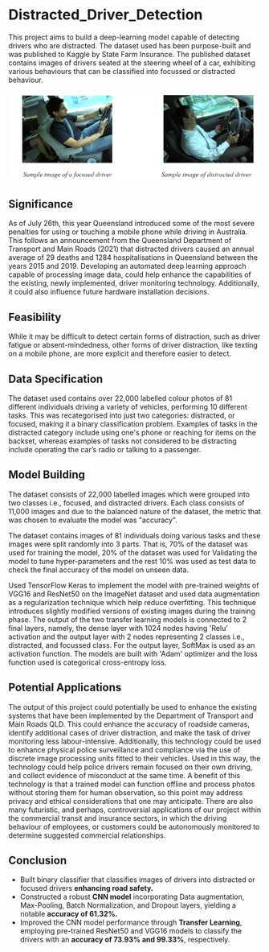 # Distracted_Driver_Detection

This project aims to build a deep-learning model capable of detecting drivers who are distracted. The dataset used has been purpose-built and was published to Kaggle by State Farm Insurance. The published dataset contains images of drivers seated at the steering wheel of a car, exhibiting various behaviours that can be classified into focussed or distracted behaviour.

![Samples](Sample_image.png)


## Significance
As of July 26th, this year Queensland introduced some of the most severe penalties for using
or touching a mobile phone while driving in Australia. This follows an announcement from the
Queensland Department of Transport and Main Roads (2021) that distracted drivers caused an annual
average of 29 deaths and 1284 hospitalisations in Queensland between the years 2015 and 2019.
Developing an automated deep learning approach capable of processing image data, could help
enhance the capabilities of the existing, newly implemented, driver monitoring technology.
Additionally, it could also influence future hardware installation decisions. 

## Feasibility
While it may be difficult to detect certain forms of distraction, such as driver fatigue or
absent-mindedness, other forms of driver distraction, like texting on a mobile phone, are more explicit
and therefore easier to detect.


## Data Specification
The dataset used contains over 22,000 labelled colour photos of 81 different individuals
driving a variety of vehicles, performing 10 different tasks. This was recategorised into just two categories: distracted, or focused, making it a binary classification problem.
Examples of tasks in the distracted category include using one's phone or reaching for items on the
backset, whereas examples of tasks not considered to be distracting include operating the car’s radio
or talking to a passenger.

## Model Building
The dataset consists of 22,000 labelled images which were grouped into two classes
i.e., focused, and distracted drivers. Each class consists of 11,000 images
and due to the balanced nature of the dataset, the metric that was chosen to
evaluate the model was "accuracy". 

The dataset contains images of 81 individuals doing various tasks and
these images were split randomly into 3 parts. That is, 70% of the dataset was
used for training the model, 20% of the dataset was used for Validating the
model to tune hyper-parameters and the rest 10% was used as test data to check
the final accuracy of the model on unseen data.

Used TensorFlow Keras to implement the model with pre-trained weights of VGG16 and ResNet50 on the
ImageNet dataset and used data augmentation as a regularization technique which
help reduce overfitting. This technique introduces slightly modified versions
of existing images during the training phase. The output of the two transfer
learning models is connected to 2 final layers, namely, the dense layer with
1024 nodes having 'Relu' activation and the output layer with 2 nodes
representing 2 classes i.e., distracted, and focussed class. For the output
layer, SoftMax is used as an activation function. The models are built with
'Adam' optimizer and the loss function used is categorical cross-entropy loss. 

## Potential Applications
The output of this project could potentially be used to enhance the existing systems that have
been implemented by the Department of Transport and Main Roads QLD. This could enhance the
accuracy of roadside cameras, identify additional cases of driver distraction, and make the task of
driver monitoring less labour-intensive. Additionally, this technology could be used to enhance
physical police surveillance and compliance via the use of discrete image processing units fitted to
their vehicles. Used in this way, the technology could help police drivers remain focused on their own
driving, and collect evidence of misconduct at the same time. A benefit of this technology is that a
trained model can function offline and process photos without storing them for human observation, so
this point may address privacy and ethical considerations that one may anticipate.
There are also many futuristic, and perhaps, controversial applications of our project within
the commercial transit and insurance sectors, in which the driving behaviour of employees, or
customers could be autonomously monitored to determine suggested commercial relationships.

## Conclusion
- Built binary classifier that classifies images of drivers into distracted or focused drivers **enhancing road safety.**
- Constructed a robust **CNN model** incorporating Data augmentation, Max-Pooling, Batch Normalization, and Dropout layers, yielding a notable **accuracy of 61.32%.**
- Improved the CNN model performance through **Transfer Learning**, employing pre-trained ResNet50 and VGG16 models to classify the drivers with an **accuracy of 73.93% and  99.33%**, respectively. 

